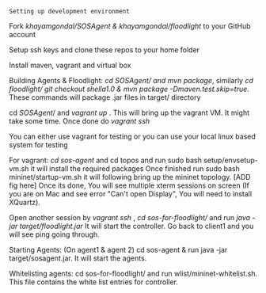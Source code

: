 `Setting up development environment`

Fork _khayamgondal/SOSAgent & khayamgondal/floodlight_ to your GitHub account

Setup ssh keys and clone these repos to your home folder

Install maven, vagrant and virtual box

Building Agents & Floodlight: _cd SOSAgent/ and mvn package_, similarly _cd floodlight/ git checkout shella1.0 & mvn package -Dmaven.test.skip=true_. These commands will package .jar files in target/ directory

cd _SOSAgent_/ and _vagrant up_ . This will bring up the vagrant VM. It might take some time. Once done do _vagrant ssh_

You can either use vagrant for testing or you can use your local linux based system for testing

For vagrant: 
 _cd sos-agent_ and cd topos and run sudo bash setup/envsetup-vm.sh it will install the
 required packages Once finished run sudo bash mininet/startup-vm.sh 
 it will following bring up the mininet topology.
[ADD fig here]
Once its done, You will see multiple xterm sessions on screen 
(If you are on Mac and see error "Can't open Display",
 You will need to install XQuartz). 
 
Open another session by _vagrant ssh_ , _cd sos-for-floodlight/_ and run _java -jar target/floodlight.jar_ It will start the controller. Go back to client1 and you will see ping going through. 

Starting Agents: (On agent1 & agent 2) cd sos-agent & run java -jar target/sosagent.jar. It 
will start the agents.

Whitelisting agents: cd sos-for-floodlight/ and run wlist/mininet-whitelist.sh. 
This file contains the white list entries for controller.



